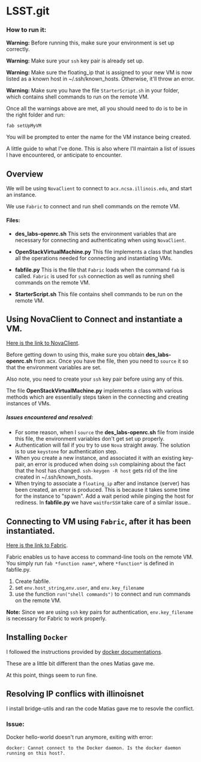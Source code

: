# LSST.git


### How to run it:

__Warning:__ Before running this, make sure your environment is set up correctly.

__Warning:__ Make sure your `ssh` key pair is already set up.

__Warning:__ Make sure the floating_ip that is assigned to your new VM is now listed as a known host in ~/.ssh/known_hosts. Otherwise, it'll throw an error.

__Warning:__ Make sure you have the file `StarterScript.sh` in your folder, which contains shell commands to run on the remote VM.

Once all the warnings above are met, all you should need to do is to be in the right folder and run:

    fab setUpMyVM

You will be prompted to enter the name for the VM instance being created.

A little guide to what I've done. This is also where I'll maintain a list of issues I have encountered, or anticipate to encounter.

## Overview
We will be using `NovaClient` to connect to `acx.ncsa.illinois.edu`, and start an instance.

We use `Fabric` to connect and run shell commands on the remote VM.

#### Files:
+ __des_labs-openrc.sh__ This sets the environment variables that are necessary for connecting and authenticating when using `NovaClient`.

+ __OpenStackVirtualMachine.py__ This file implements a class that handles all the operations needed for connecting and instantiating VMs.

+ __fabfile.py__ This is the file that `Fabric` loads when the command `fab` is called. `Fabric` is used for `ssh` connection as well as running shell commands on the remote VM.

+ __StarterScript.sh__ This file contains shell commands to be run on the remote VM.

## Using NovaClient to Connect and instantiate a VM.

[Here is the link to NovaClient](https://pypi.python.org/pypi/python-novaclient).

Before getting down to using this, make sure you obtain __des_labs-openrc.sh__ from acx. Once you have the file, then you need to `source` it so that the environment variables are set.

Also note, you need to create your `ssh` key pair before using any of this.

The file __OpenStackVirtualMachine.py__ implements a class with various methods which are essentially steps taken in the connecting and creating instances of VMs.

##### Issues encountered and resolved:

+ For some reason, when I `source` the __des_labs-openrc.sh__ file from inside this file, the environment variables don't get set up properly.
+ Authentication will fail if you try to use `Nova` straight away. The solution is to use `keystone` for authentication step.   
+ When you create a new instance, and associated it with an existing key-pair, an error is produced when doing `ssh` complaining about the fact that the host has changed. `ssh-keygen -R host` gets rid of the line created in ~/.ssh/known_hosts.
+ When trying to associate a `floating_ip` after and instance (server) has been created, an error is produced. This is because it takes some time for the instance to "spawn". Add a wait period while pinging the host for rediness. In __fabfile.py__  we have `waitForSSH` take care of a similar issue..

## Connecting to VM using `Fabric`, after it has been instantiated.

[Here is the link to Fabric](http://www.fabfile.org/).

Fabric enables us to have access to command-line tools on the remote VM. You simply run `fab *function name*`, where `*function*` is defined in fabfile.py.

1. Create fabfile.
2. set `env.host_string`,`env.user`, and `env.key_filename`
3. use the function `run("shell commands")` to connect and run commands on the remote VM.

__Note:__ Since we are using `ssh` key pairs for authentication, `env.key_filename` is necessary for Fabric to work properly.


## Installing `Docker`

I followed the instructions provided by [docker documentations](https://docs.docker.com/engine/installation/linux/ubuntulinux/).

These are a little bit different than the ones Matias gave me.

At this point, things seem to run fine.

## Resolving IP conflics with illinoisnet

I install bridge-utils and ran the code Matias gave me to resovle the conflict.

### Issue:
Docker hello-world doesn't run anymore, exiting with error:

    docker: Cannot connect to the Docker daemon. Is the docker daemon running on this host?.
